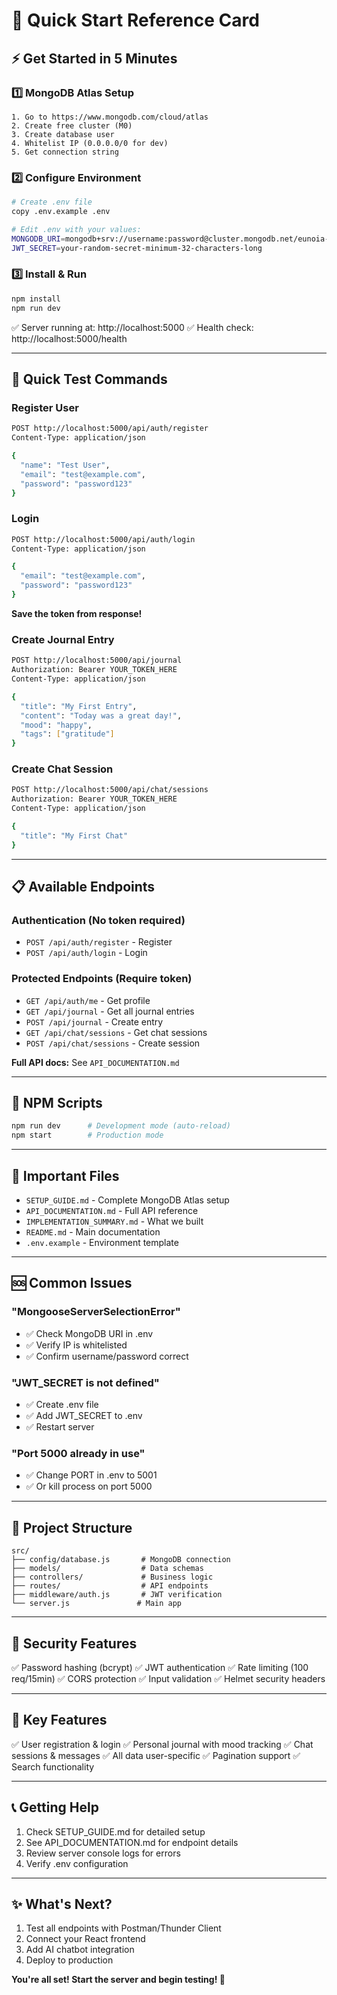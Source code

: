 # 🚀 Quick Start Reference Card

## ⚡ Get Started in 5 Minutes

### 1️⃣ MongoDB Atlas Setup
```
1. Go to https://www.mongodb.com/cloud/atlas
2. Create free cluster (M0)
3. Create database user
4. Whitelist IP (0.0.0.0/0 for dev)
5. Get connection string
```

### 2️⃣ Configure Environment
```bash
# Create .env file
copy .env.example .env

# Edit .env with your values:
MONGODB_URI=mongodb+srv://username:password@cluster.mongodb.net/eunoia-db
JWT_SECRET=your-random-secret-minimum-32-characters-long
```

### 3️⃣ Install & Run
```bash
npm install
npm run dev
```

✅ Server running at: http://localhost:5000
✅ Health check: http://localhost:5000/health

---

## 🔑 Quick Test Commands

### Register User
```bash
POST http://localhost:5000/api/auth/register
Content-Type: application/json

{
  "name": "Test User",
  "email": "test@example.com",
  "password": "password123"
}
```

### Login
```bash
POST http://localhost:5000/api/auth/login
Content-Type: application/json

{
  "email": "test@example.com",
  "password": "password123"
}
```
**Save the token from response!**

### Create Journal Entry
```bash
POST http://localhost:5000/api/journal
Authorization: Bearer YOUR_TOKEN_HERE
Content-Type: application/json

{
  "title": "My First Entry",
  "content": "Today was a great day!",
  "mood": "happy",
  "tags": ["gratitude"]
}
```

### Create Chat Session
```bash
POST http://localhost:5000/api/chat/sessions
Authorization: Bearer YOUR_TOKEN_HERE
Content-Type: application/json

{
  "title": "My First Chat"
}
```

---

## 📋 Available Endpoints

### Authentication (No token required)
- `POST /api/auth/register` - Register
- `POST /api/auth/login` - Login

### Protected Endpoints (Require token)
- `GET /api/auth/me` - Get profile
- `GET /api/journal` - Get all journal entries
- `POST /api/journal` - Create entry
- `GET /api/chat/sessions` - Get chat sessions
- `POST /api/chat/sessions` - Create session

**Full API docs:** See `API_DOCUMENTATION.md`

---

## 🔧 NPM Scripts

```bash
npm run dev      # Development mode (auto-reload)
npm start        # Production mode
```

---

## 📁 Important Files

- `SETUP_GUIDE.md` - Complete MongoDB Atlas setup
- `API_DOCUMENTATION.md` - Full API reference
- `IMPLEMENTATION_SUMMARY.md` - What we built
- `README.md` - Main documentation
- `.env.example` - Environment template

---

## 🆘 Common Issues

### "MongooseServerSelectionError"
- ✅ Check MongoDB URI in .env
- ✅ Verify IP is whitelisted
- ✅ Confirm username/password correct

### "JWT_SECRET is not defined"
- ✅ Create .env file
- ✅ Add JWT_SECRET to .env
- ✅ Restart server

### "Port 5000 already in use"
- ✅ Change PORT in .env to 5001
- ✅ Or kill process on port 5000

---

## 🎯 Project Structure

```
src/
├── config/database.js       # MongoDB connection
├── models/                  # Data schemas
├── controllers/             # Business logic
├── routes/                  # API endpoints
├── middleware/auth.js       # JWT verification
└── server.js               # Main app
```

---

## 🔐 Security Features

✅ Password hashing (bcrypt)
✅ JWT authentication
✅ Rate limiting (100 req/15min)
✅ CORS protection
✅ Input validation
✅ Helmet security headers

---

## 🌟 Key Features

✅ User registration & login
✅ Personal journal with mood tracking
✅ Chat sessions & messages
✅ All data user-specific
✅ Pagination support
✅ Search functionality

---

## 📞 Getting Help

1. Check SETUP_GUIDE.md for detailed setup
2. See API_DOCUMENTATION.md for endpoint details
3. Review server console logs for errors
4. Verify .env configuration

---

## ✨ What's Next?

1. Test all endpoints with Postman/Thunder Client
2. Connect your React frontend
3. Add AI chatbot integration
4. Deploy to production

**You're all set! Start the server and begin testing! 🎉**
